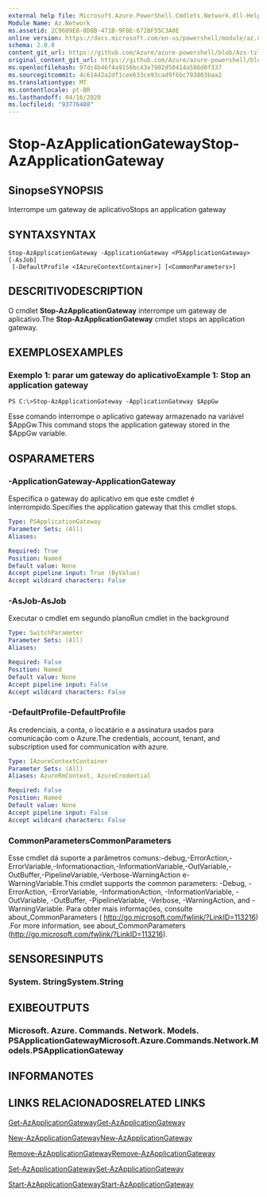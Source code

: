 ```yaml
---
external help file: Microsoft.Azure.PowerShell.Cmdlets.Network.dll-Help.xml
Module Name: Az.Network
ms.assetid: 2C9609E8-0D8B-471B-9F0E-672BF55C3A0E
online version: https://docs.microsoft.com/en-us/powershell/module/az.network/stop-azapplicationgateway
schema: 2.0.0
content_git_url: https://github.com/Azure/azure-powershell/blob/Azs-tzl/src/Network/Network/help/Stop-AzApplicationGateway.md
original_content_git_url: https://github.com/Azure/azure-powershell/blob/Azs-tzl/src/Network/Network/help/Stop-AzApplicationGateway.md
ms.openlocfilehash: 97dc4b46f4a9156bc43e7902d50414a586d0f337
ms.sourcegitcommit: 4c61442a2df1cee633ce93cad9f6bc793803baa2
ms.translationtype: MT
ms.contentlocale: pt-BR
ms.lasthandoff: 04/16/2020
ms.locfileid: "93776488"
---
```

# <span data-ttu-id="6bbfc-101">Stop-AzApplicationGateway</span><span class="sxs-lookup"><span data-stu-id="6bbfc-101">Stop-AzApplicationGateway</span></span>

## <span data-ttu-id="6bbfc-102">Sinopse</span><span class="sxs-lookup"><span data-stu-id="6bbfc-102">SYNOPSIS</span></span>
<span data-ttu-id="6bbfc-103">Interrompe um gateway de aplicativo</span><span class="sxs-lookup"><span data-stu-id="6bbfc-103">Stops an application gateway</span></span>

## <span data-ttu-id="6bbfc-104">SYNTAX</span><span class="sxs-lookup"><span data-stu-id="6bbfc-104">SYNTAX</span></span>

```
Stop-AzApplicationGateway -ApplicationGateway <PSApplicationGateway> [-AsJob]
 [-DefaultProfile <IAzureContextContainer>] [<CommonParameters>]
```

## <span data-ttu-id="6bbfc-105">DESCRITIVO</span><span class="sxs-lookup"><span data-stu-id="6bbfc-105">DESCRIPTION</span></span>
<span data-ttu-id="6bbfc-106">O cmdlet **Stop-AzApplicationGateway** interrompe um gateway de aplicativo.</span><span class="sxs-lookup"><span data-stu-id="6bbfc-106">The **Stop-AzApplicationGateway** cmdlet stops an application gateway.</span></span>

## <span data-ttu-id="6bbfc-107">EXEMPLOS</span><span class="sxs-lookup"><span data-stu-id="6bbfc-107">EXAMPLES</span></span>

### <span data-ttu-id="6bbfc-108">Exemplo 1: parar um gateway do aplicativo</span><span class="sxs-lookup"><span data-stu-id="6bbfc-108">Example 1: Stop an application gateway</span></span>
```
PS C:\>Stop-AzApplicationGateway -ApplicationGateway $AppGw
```

<span data-ttu-id="6bbfc-109">Esse comando interrompe o aplicativo gateway armazenado na variável $AppGw.</span><span class="sxs-lookup"><span data-stu-id="6bbfc-109">This command stops the application gateway stored in the $AppGw variable.</span></span>

## <span data-ttu-id="6bbfc-110">OS</span><span class="sxs-lookup"><span data-stu-id="6bbfc-110">PARAMETERS</span></span>

### <span data-ttu-id="6bbfc-111">-ApplicationGateway</span><span class="sxs-lookup"><span data-stu-id="6bbfc-111">-ApplicationGateway</span></span>
<span data-ttu-id="6bbfc-112">Especifica o gateway do aplicativo em que este cmdlet é interrompido.</span><span class="sxs-lookup"><span data-stu-id="6bbfc-112">Specifies the application gateway that this cmdlet stops.</span></span>

```yaml
Type: PSApplicationGateway
Parameter Sets: (All)
Aliases: 

Required: True
Position: Named
Default value: None
Accept pipeline input: True (ByValue)
Accept wildcard characters: False
```

### <span data-ttu-id="6bbfc-113">-AsJob</span><span class="sxs-lookup"><span data-stu-id="6bbfc-113">-AsJob</span></span>
<span data-ttu-id="6bbfc-114">Executar o cmdlet em segundo plano</span><span class="sxs-lookup"><span data-stu-id="6bbfc-114">Run cmdlet in the background</span></span>

```yaml
Type: SwitchParameter
Parameter Sets: (All)
Aliases: 

Required: False
Position: Named
Default value: None
Accept pipeline input: False
Accept wildcard characters: False
```

### <span data-ttu-id="6bbfc-115">-DefaultProfile</span><span class="sxs-lookup"><span data-stu-id="6bbfc-115">-DefaultProfile</span></span>
<span data-ttu-id="6bbfc-116">As credenciais, a conta, o locatário e a assinatura usados para comunicação com o Azure.</span><span class="sxs-lookup"><span data-stu-id="6bbfc-116">The credentials, account, tenant, and subscription used for communication with azure.</span></span>

```yaml
Type: IAzureContextContainer
Parameter Sets: (All)
Aliases: AzureRmContext, AzureCredential

Required: False
Position: Named
Default value: None
Accept pipeline input: False
Accept wildcard characters: False
```

### <span data-ttu-id="6bbfc-117">CommonParameters</span><span class="sxs-lookup"><span data-stu-id="6bbfc-117">CommonParameters</span></span>
<span data-ttu-id="6bbfc-118">Esse cmdlet dá suporte a parâmetros comuns:-debug,-ErrorAction,-ErrorVariable,-Informationaction,-InformationVariable,-OutVariable,-OutBuffer,-PipelineVariable,-Verbose-WarningAction e-WarningVariable.</span><span class="sxs-lookup"><span data-stu-id="6bbfc-118">This cmdlet supports the common parameters: -Debug, -ErrorAction, -ErrorVariable, -InformationAction, -InformationVariable, -OutVariable, -OutBuffer, -PipelineVariable, -Verbose, -WarningAction, and -WarningVariable.</span></span> <span data-ttu-id="6bbfc-119">Para obter mais informações, consulte about_CommonParameters ( http://go.microsoft.com/fwlink/?LinkID=113216) .</span><span class="sxs-lookup"><span data-stu-id="6bbfc-119">For more information, see about_CommonParameters (http://go.microsoft.com/fwlink/?LinkID=113216).</span></span>

## <span data-ttu-id="6bbfc-120">SENSORES</span><span class="sxs-lookup"><span data-stu-id="6bbfc-120">INPUTS</span></span>

### <span data-ttu-id="6bbfc-121">System. String</span><span class="sxs-lookup"><span data-stu-id="6bbfc-121">System.String</span></span>

## <span data-ttu-id="6bbfc-122">EXIBE</span><span class="sxs-lookup"><span data-stu-id="6bbfc-122">OUTPUTS</span></span>

### <span data-ttu-id="6bbfc-123">Microsoft. Azure. Commands. Network. Models. PSApplicationGateway</span><span class="sxs-lookup"><span data-stu-id="6bbfc-123">Microsoft.Azure.Commands.Network.Models.PSApplicationGateway</span></span>

## <span data-ttu-id="6bbfc-124">INFORMA</span><span class="sxs-lookup"><span data-stu-id="6bbfc-124">NOTES</span></span>

## <span data-ttu-id="6bbfc-125">LINKS RELACIONADOS</span><span class="sxs-lookup"><span data-stu-id="6bbfc-125">RELATED LINKS</span></span>

[<span data-ttu-id="6bbfc-126">Get-AzApplicationGateway</span><span class="sxs-lookup"><span data-stu-id="6bbfc-126">Get-AzApplicationGateway</span></span>](./Get-AzApplicationGateway.md)

[<span data-ttu-id="6bbfc-127">New-AzApplicationGateway</span><span class="sxs-lookup"><span data-stu-id="6bbfc-127">New-AzApplicationGateway</span></span>](./New-AzApplicationGateway.md)

[<span data-ttu-id="6bbfc-128">Remove-AzApplicationGateway</span><span class="sxs-lookup"><span data-stu-id="6bbfc-128">Remove-AzApplicationGateway</span></span>](./Remove-AzApplicationGateway.md)

[<span data-ttu-id="6bbfc-129">Set-AzApplicationGateway</span><span class="sxs-lookup"><span data-stu-id="6bbfc-129">Set-AzApplicationGateway</span></span>](./Set-AzApplicationGateway.md)

[<span data-ttu-id="6bbfc-130">Start-AzApplicationGateway</span><span class="sxs-lookup"><span data-stu-id="6bbfc-130">Start-AzApplicationGateway</span></span>](./Start-AzApplicationGateway.md)


